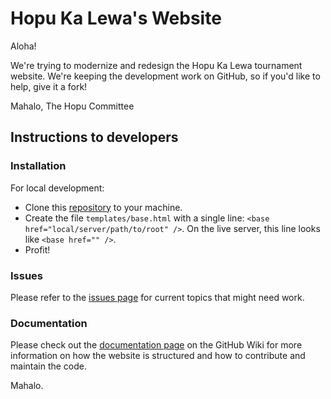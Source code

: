 Hopu Ka Lewa's Website
======================

Aloha!

We're trying to modernize and redesign the Hopu Ka Lewa tournament website.  We're keeping the development work on GitHub, so if you'd like to help, give it a fork!

Mahalo,
The Hopu Committee

Instructions to developers
---------------------------

### Installation

For local development:
+ Clone this [repository](https://github.com/kcmckell/Hopu-Ka-Lewa-website) to your machine.
+ Create the file `templates/base.html` with a single line: `<base href="local/server/path/to/root" />`.  On the live server, this line looks like `<base href="" />`.
+ Profit!

### Issues

Please refer to the [issues page](https://github.com/kcmckell/Hopu-Ka-Lewa-website/issues?labels=&milestone=&state=open) for current topics that might need work.

### Documentation

Please check out the [documentation page](https://github.com/kcmckell/Hopu-Ka-Lewa-website/wiki/Documentation) on the GitHub Wiki for more information on how the website is structured and how to contribute and maintain the code.

Mahalo.
